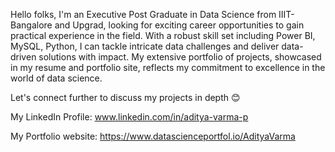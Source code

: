 Hello folks, I'm an Executive Post Graduate in Data Science from IIIT-Bangalore and Upgrad, looking for exciting career opportunities to gain practical experience in the field. With a robust skill set including Power BI, MySQL, Python, I can tackle intricate data challenges and deliver data-driven solutions with impact. My extensive portfolio of projects, showcased in my resume and portfolio site, reflects my commitment to excellence in the world of data science. 

Let's connect further to discuss my projects in depth 😊

My LinkedIn Profile: www.linkedin.com/in/aditya-varma-p

My Portfolio website: https://www.datascienceportfol.io/AdityaVarma
